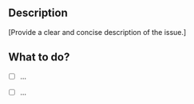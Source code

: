 
## Description

[Provide a clear and concise description of the issue.]

## What to do?
- [ ] ...
- [ ] ...

